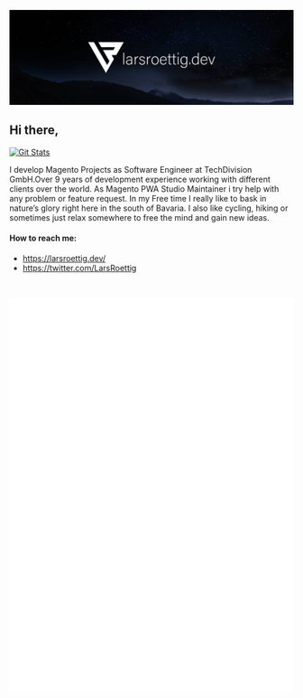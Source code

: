 ![header](https://raw.githubusercontent.com/larsroettig/larsroettig/master/images/Twitter_Header.jpg)


## Hi there,
<a href="https://twitter.com/LarsRoettig"><img alt="Git Stats" src="https://img.shields.io/twitter/follow/larsroettig?style=for-the-badge"/></a>


I develop Magento Projects as Software Engineer at TechDivision GmbH.Over 9 years of development experience working with different clients over the world. 
As Magento PWA Studio Maintainer i try help with any problem or feature request.
In my Free time I really like to bask in nature’s glory right here in the south of Bavaria. 
I also like cycling, hiking or sometimes just relax somewhere to free the mind and gain new ideas.

#### How to reach me:

- https://larsroettig.dev/
- https://twitter.com/LarsRoettig

<br/>

![LarsRoettig wakatime stats](https://raw.githubusercontent.com/larsroettig/larsroettig/master/github-metrics.svg)
